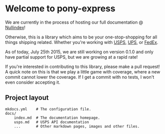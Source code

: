 # Welcome to pony-express

We are currently in the process of hosting our full documentation @ [Nullindex](http://www.nullindex.com)!

Otherwise, this is a library which aims to be your one-stop-shopping for all things shipping related. Whether you're working with [USPS](https://www.usps.com/), [UPS](http://www.ups.com/), or [FedEx](http://www.fedex.com/).

As of today, July 25th 2015, we are still working on version 0.1.0 and only have partial support for USPS, but we are growing at a rapid rate!

If you're interested in contributing to this library, please make a pull request! A quick note on this is that we play a little game with coverage, where a new commit cannot lower the coverage. If I get a commit with no tests, I won't even consider accepting it.

## Project layout

    mkdocs.yml    # The configuration file.
    docs/
        index.md  # The documentation homepage.
        usps.md   # USPS API documentation
        ...       # Other markdown pages, images and other files.
